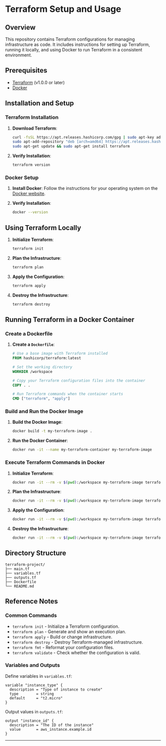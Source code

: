 # Terraform Setup and Usage

## Overview

This repository contains Terraform configurations for managing infrastructure as code. It includes instructions for setting up Terraform, running it locally, and using Docker to run Terraform in a consistent environment.

## Prerequisites

- [Terraform](https://www.terraform.io/downloads.html) (v1.0.0 or later)
- [Docker](https://www.docker.com/get-started)

## Installation and Setup

### Terraform Installation

1. **Download Terraform**:
    ```sh
    curl -fsSL https://apt.releases.hashicorp.com/gpg | sudo apt-key add -
    sudo apt-add-repository "deb [arch=amd64] https://apt.releases.hashicorp.com $(lsb_release -cs) main"
    sudo apt-get update && sudo apt-get install terraform
    ```

2. **Verify Installation**:
    ```sh
    terraform version
    ```

### Docker Setup

1. **Install Docker**:
    Follow the instructions for your operating system on the [Docker website](https://www.docker.com/get-started).

2. **Verify Installation**:
    ```sh
    docker --version
    ```

## Using Terraform Locally

1. **Initialize Terraform**:
    ```sh
    terraform init
    ```

2. **Plan the Infrastructure**:
    ```sh
    terraform plan
    ```

3. **Apply the Configuration**:
    ```sh
    terraform apply
    ```

4. **Destroy the Infrastructure**:
    ```sh
    terraform destroy
    ```

## Running Terraform in a Docker Container

### Create a Dockerfile

1. **Create a `Dockerfile`**:
    ```Dockerfile
    # Use a base image with Terraform installed
    FROM hashicorp/terraform:latest

    # Set the working directory
    WORKDIR /workspace

    # Copy your Terraform configuration files into the container
    COPY . .

    # Run Terraform commands when the container starts
    CMD ["terraform", "apply"]
    ```

### Build and Run the Docker Image

1. **Build the Docker Image**:
    ```sh
    docker build -t my-terraform-image .
    ```

2. **Run the Docker Container**:
    ```sh
    docker run -it --name my-terraform-container my-terraform-image
    ```

### Execute Terraform Commands in Docker

1. **Initialize Terraform**:
    ```sh
    docker run -it --rm -v $(pwd):/workspace my-terraform-image terraform init
    ```

2. **Plan the Infrastructure**:
    ```sh
    docker run -it --rm -v $(pwd):/workspace my-terraform-image terraform plan
    ```

3. **Apply the Configuration**:
    ```sh
    docker run -it --rm -v $(pwd):/workspace my-terraform-image terraform apply
    ```

4. **Destroy the Infrastructure**:
    ```sh
    docker run -it --rm -v $(pwd):/workspace my-terraform-image terraform destroy
    ```

## Directory Structure

```plaintext
terraform-project/
├── main.tf
├── variables.tf
├── outputs.tf
├── Dockerfile
└── README.md
```

## Reference Notes

### Common Commands
- `terraform init` - Initialize a Terraform configuration.
- `terraform plan` - Generate and show an execution plan.
- `terraform apply` - Build or change infrastructure.
- `terraform destroy` - Destroy Terraform-managed infrastructure.
- `terraform fmt` - Reformat your configuration files.
- `terraform validate` - Check whether the configuration is valid.

### Variables and Outputs
Define variables in `variables.tf`:
```hcl
variable "instance_type" {
  description = "Type of instance to create"
  type        = string
  default     = "t2.micro"
}
```

Output values in `outputs.tf`:
```hcl
output "instance_id" {
  description = "The ID of the instance"
  value       = aws_instance.example.id
}
```
---
